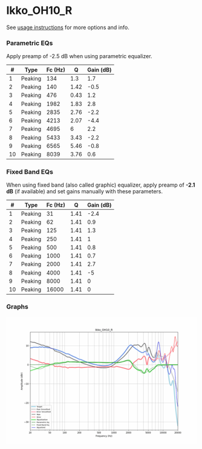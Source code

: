 # Ikko_OH10_R
See [usage instructions](https://github.com/jaakkopasanen/AutoEq#usage) for more options and info.

### Parametric EQs
Apply preamp of -2.5 dB when using parametric equalizer.

|   # | Type    |   Fc (Hz) |    Q |   Gain (dB) |
|-----|---------|-----------|------|-------------|
|   1 | Peaking |       134 | 1.3  |         1.7 |
|   2 | Peaking |       140 | 1.42 |        -0.5 |
|   3 | Peaking |       476 | 0.43 |         1.2 |
|   4 | Peaking |      1982 | 1.83 |         2.8 |
|   5 | Peaking |      2835 | 2.76 |        -2.2 |
|   6 | Peaking |      4213 | 2.07 |        -4.4 |
|   7 | Peaking |      4695 | 6    |         2.2 |
|   8 | Peaking |      5433 | 3.43 |        -2.2 |
|   9 | Peaking |      6565 | 5.46 |        -0.8 |
|  10 | Peaking |      8039 | 3.76 |         0.6 |

### Fixed Band EQs
When using fixed band (also called graphic) equalizer, apply preamp of **-2.1 dB** (if available) and set gains manually with these parameters.

|   # | Type    |   Fc (Hz) |    Q |   Gain (dB) |
|-----|---------|-----------|------|-------------|
|   1 | Peaking |        31 | 1.41 |        -2.4 |
|   2 | Peaking |        62 | 1.41 |         0.9 |
|   3 | Peaking |       125 | 1.41 |         1.3 |
|   4 | Peaking |       250 | 1.41 |         1   |
|   5 | Peaking |       500 | 1.41 |         0.8 |
|   6 | Peaking |      1000 | 1.41 |         0.7 |
|   7 | Peaking |      2000 | 1.41 |         2.7 |
|   8 | Peaking |      4000 | 1.41 |        -5   |
|   9 | Peaking |      8000 | 1.41 |         0   |
|  10 | Peaking |     16000 | 1.41 |         0   |

### Graphs
![](./Ikko_OH10_R.png)
